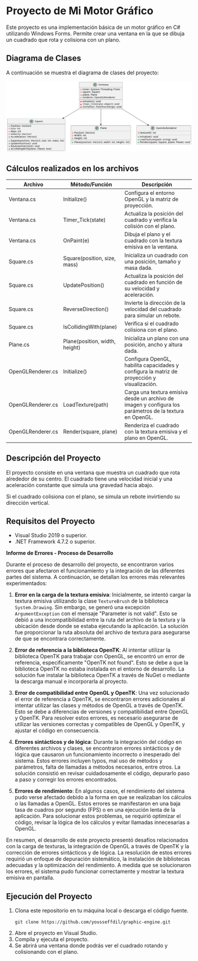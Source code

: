 # Proyecto de Mi Motor Gráfico

Este proyecto es una implementación básica de un motor gráfico en C# utilizando Windows Forms. Permite crear una ventana en la que se dibuja un cuadrado que rota y colisiona con un plano.
## Diagrama de Clases

A continuación se muestra el diagrama de clases del proyecto:
<div align="center">
    <img src="./preview/preview.png">
</div>

## Cálculos realizados en los archivos

| Archivo           | Método/Función                       | Descripción                                                                                            |
|-------------------|--------------------------------------|--------------------------------------------------------------------------------------------------------|
| Ventana.cs        | Initialize()                         | Configura el entorno OpenGL y la matriz de proyección.                                                 |
| Ventana.cs        | Timer_Tick(state)                    | Actualiza la posición del cuadrado y verifica la colisión con el plano.                                 |
| Ventana.cs        | OnPaint(e)                           | Dibuja el plano y el cuadrado con la textura emisiva en la ventana.                                     |
| Square.cs         | Square(position, size, mass)         | Inicializa un cuadrado con una posición, tamaño y masa dada.                                            |
| Square.cs         | UpdatePosition()                      | Actualiza la posición del cuadrado en función de su velocidad y aceleración.                            |
| Square.cs         | ReverseDirection()                    | Invierte la dirección de la velocidad del cuadrado para simular un rebote.                              |
| Square.cs         | IsCollidingWith(plane)                | Verifica si el cuadrado colisiona con el plano.                                                         |
| Plane.cs          | Plane(position, width, height)        | Inicializa un plano con una posición, ancho y altura dada.                                              |
| OpenGLRenderer.cs | Initialize()                          | Configura OpenGL, habilita capacidades y configura la matriz de proyección y visualización.             |
| OpenGLRenderer.cs | LoadTexture(path)                     | Carga una textura emisiva desde un archivo de imagen y configura los parámetros de la textura en OpenGL. |
| OpenGLRenderer.cs | Render(square, plane)                 | Renderiza el cuadrado con la textura emisiva y el plano en OpenGL.                                      |


## Descripción del Proyecto

El proyecto consiste en una ventana que muestra un cuadrado que rota alrededor de su centro. El cuadrado tiene una velocidad inicial y una aceleración constante que simula una gravedad hacia abajo.

Si el cuadrado colisiona con el plano, se simula un rebote invirtiendo su dirección vertical.


## Requisitos del Proyecto

- Visual Studio 2019 o superior.
- .NET Framework 4.7.2 o superior.

**Informe de Errores - Proceso de Desarrollo**

Durante el proceso de desarrollo del proyecto, se encontraron varios errores que afectaron el funcionamiento y la integración de las diferentes partes del sistema. A continuación, se detallan los errores más relevantes experimentados:

1. **Error en la carga de la textura emisiva**: Inicialmente, se intentó cargar la textura emisiva utilizando la clase `TextureBrush` de la biblioteca `System.Drawing`. Sin embargo, se generó una excepción `ArgumentException` con el mensaje "Parameter is not valid". Esto se debió a una incompatibilidad entre la ruta del archivo de la textura y la ubicación desde donde se estaba ejecutando la aplicación. La solución fue proporcionar la ruta absoluta del archivo de textura para asegurarse de que se encontrara correctamente.

2. **Error de referencia a la biblioteca OpenTK**: Al intentar utilizar la biblioteca OpenTK para trabajar con OpenGL, se encontró un error de referencia, especificamente "OpenTK not found". Esto se debe a que la biblioteca OpenTK no estaba instalada en el entorno de desarrollo. La solución fue instalar la biblioteca OpenTK a través de NuGet o mediante la descarga manual e incorporarla al proyecto.

3. **Error de compatibilidad entre OpenGL y OpenTK**: Una vez solucionado el error de referencia a OpenTK, se encontraron errores adicionales al intentar utilizar las clases y métodos de OpenGL a través de OpenTK. Esto se debe a diferencias de versiones y compatibilidad entre OpenGL y OpenTK. Para resolver estos errores, es necesario asegurarse de utilizar las versiones correctas y compatibles de OpenGL y OpenTK, y ajustar el código en consecuencia.

4. **Errores sintácticos y de lógica**: Durante la integración del código en diferentes archivos y clases, se encontraron errores sintácticos y de lógica que causaron un funcionamiento incorrecto o inesperado del sistema. Estos errores incluyen typos, mal uso de métodos y parámetros, falta de llamadas a métodos necesarios, entre otros. La solución consistió en revisar cuidadosamente el código, depurarlo paso a paso y corregir los errores encontrados.

5. **Errores de rendimiento**: En algunos casos, el rendimiento del sistema pudo verse afectado debido a la forma en que se realizaban los cálculos o las llamadas a OpenGL. Estos errores se manifestaron en una baja tasa de cuadros por segundo (FPS) o en una ejecución lenta de la aplicación. Para solucionar estos problemas, se requirió optimizar el código, revisar la lógica de los cálculos y evitar llamadas innecesarias a OpenGL.

En resumen, el desarrollo de este proyecto presentó desafíos relacionados con la carga de texturas, la integración de OpenGL a través de OpenTK y la corrección de errores sintácticos y de lógica. La resolución de estos errores requirió un enfoque de depuración sistemático, la instalación de bibliotecas adecuadas y la optimización del rendimiento. A medida que se solucionaron los errores, el sistema pudo funcionar correctamente y mostrar la textura emisiva en pantalla.
## Ejecución del Proyecto

1. Clona este repositorio en tu máquina local o descarga el código fuente.
    ```shell
    git clone https://github.com/yousseffdil/graphic-engine.git
2. Abre el proyecto en Visual Studio.
3. Compila y ejecuta el proyecto.
4. Se abrirá una ventana donde podrás ver el cuadrado rotando y colisionando con el plano.
